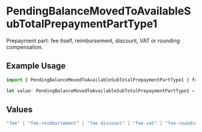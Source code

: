 # PendingBalanceMovedToAvailableSubTotalPrepaymentPartType1

Prepayment part: fee itself, reimbursement, discount, VAT or rounding compensation.

## Example Usage

```typescript
import { PendingBalanceMovedToAvailableSubTotalPrepaymentPartType1 } from "mollie-api-typescript/models/operations";

let value: PendingBalanceMovedToAvailableSubTotalPrepaymentPartType1 = "fee";
```

## Values

```typescript
"fee" | "fee-reimbursement" | "fee-discount" | "fee-vat" | "fee-rounding-compensation"
```